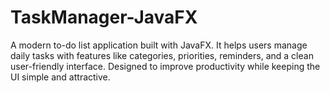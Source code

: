 # TaskManager-JavaFX
A modern to-do list application built with JavaFX. It helps users manage daily tasks with features like categories, priorities, reminders, and a clean user-friendly interface. Designed to improve productivity while keeping the UI simple and attractive.
